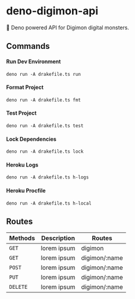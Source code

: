 # deno-digimon-api

👾 Deno powered API for Digimon digital monsters.

## Commands

#### Run Dev Environment

```CLI
deno run -A drakefile.ts run
```

#### Format Project

```CLI
deno run -A drakefile.ts fmt
```

#### Test Project

```CLI
deno run -A drakefile.ts test
```

#### Lock Dependencies

```CLI
deno run -A drakefile.ts lock
```

#### Heroku Logs

```CLI
deno run -A drakefile.ts h-logs
```

#### Heroku Procfile

```CLI
deno run -A drakefile.ts h-local
```

## Routes

| Methods  | Description | Routes        |
| -------- | ----------- | ------------- |
| `GET`    | lorem ipsum | digimon       |
| `GET`    | lorem ipsum | digimon/:name |
| `POST`   | lorem ipsum | digimon/:name |
| `PUT`    | lorem ipsum | digimon/:name |
| `DELETE` | lorem ipsum | digimon/:name |
